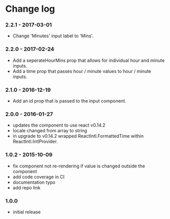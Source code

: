 # Change log

### 2.2.1 - 2017-03-01
- Change 'Minutes' input label to 'Mins'.

### 2.2.0 - 2017-02-24
- Add a seperateHourMins prop that allows for individual hour and minute inputs.
- Add a time prop that passes hour / minute values to hour / minute inputs.

### 2.1.0 - 2016-12-19
- Add an id prop that is passed to the input component.


### 2.0.0 - 2016-01-27
- updates the component to use react v0.14.2
- locale changed from array to string
- in upgrade to v0.14.2 wrapped ReactIntl.FormattedTime within ReactIntl.IntlProvider.

### 1.0.2 - 2015-10-09
- fix component not re-rendering if value is changed outside the component
- add code coverage in CI
- documentation typo
- add repo link

### 1.0.0
- initial release
